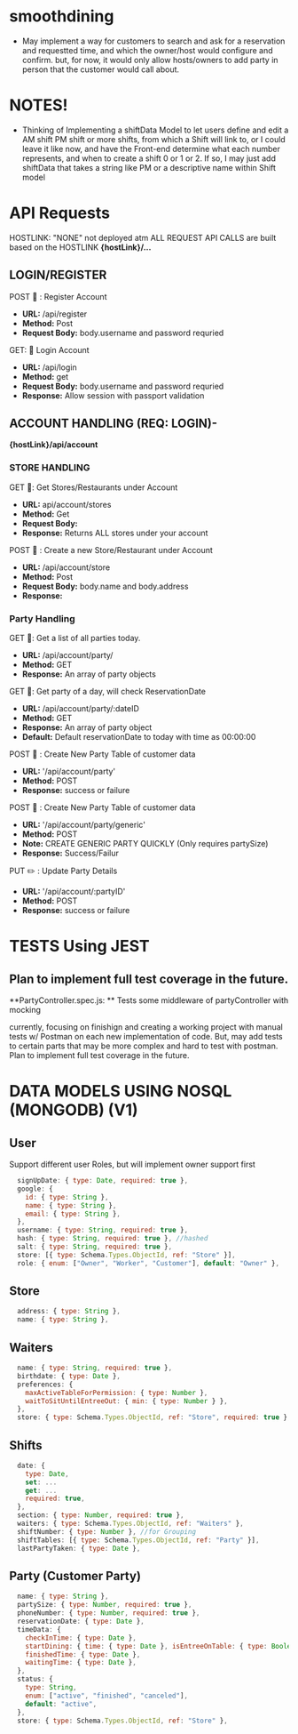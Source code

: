 # smoothdining

- May implement a way for customers to search and ask for a reservation and requestted time, and which the owner/host would configure and confirm.
  but, for now, it would only allow hosts/owners to add party in person that the customer would call about.

# NOTES!

- Thinking of Implementing a shiftData Model to let users define and edit a AM shift PM shift or more shifts, from which a Shift will link to, or I could leave it like now, and have the Front-end determine what each number represents, and when to create a shift 0 or 1 or 2.
  If so, I may just add shiftData that takes a string like PM or a descriptive name within Shift model

# API Requests

HOSTLINK: "NONE" not deployed atm
ALL REQUEST API CALLS are built based on the HOSTLINK
**{hostLink}/...**

## LOGIN/REGISTER

POST :pencil: : Register Account

- **URL:** /api/register
- **Method:** Post
- **Request Body:** body.username and password requried

GET: :file_folder: Login Account

- **URL:** /api/login
- **Method:** get
- **Request Body:** body.username and password requried
- **Response:** Allow session with passport validation

## ACCOUNT HANDLING (REQ: LOGIN)-

**{hostLink}/api/account**

### STORE HANDLING

GET :file_folder:: Get Stores/Restaurants under Account

- **URL:** api/account/stores
- **Method:** Get
- **Request Body:**
- **Response:** Returns ALL stores under your account

POST :pencil: : Create a new Store/Restaurant under Account

- **URL:** /api/account/store
- **Method:** Post
- **Request Body:** body.name and body.address
- **Response:**

### Party Handling

GET :file_folder:: Get a list of all parties today.

- **URL:** /api/account/party/
- **Method:** GET
- **Response:** An array of party objects

GET :file_folder:: Get party of a day, will check ReservationDate

- **URL:** /api/account/party/:dateID
- **Method:** GET
- **Response:** An array of party object
- **Default:** Default reservationDate to today with time as 00:00:00

POST :pencil: : Create New Party Table of customer data

- **URL:** '/api/account/party'
- **Method:** POST
- **Response:** success or failure

POST :pencil: : Create New Party Table of customer data

- **URL:** '/api/account/party/generic'
- **Method:** POST
- **Note:** CREATE GENERIC PARTY QUICKLY (Only requires partySize)
- **Response:** Success/Failur

PUT :pencil2: : Update Party Details

- **URL:** '/api/account/:partyID'
- **Method:** POST
- **Response:** success or failure

# TESTS Using JEST

## Plan to implement full test coverage in the future.

**PartyController.spec.js: ** Tests some middleware of partyController with mocking

currently, focusing on finishign and creating a working project with manual tests w/ Postman on each new implementation of code.
But, may add tests to certain parts that may be more complex and hard to test with postman.
Plan to implement full test coverage in the future.

# DATA MODELS USING NOSQL (MONGODB) (V1)

## User

Support different user Roles, but will implement owner support first

```js
  signUpDate: { type: Date, required: true },
  google: {
    id: { type: String },
    name: { type: String },
    email: { type: String },
  },
  username: { type: String, required: true },
  hash: { type: String, required: true }, //hashed
  salt: { type: String, required: true },
  store: [{ type: Schema.Types.ObjectId, ref: "Store" }],
  role: { enum: ["Owner", "Worker", "Customer"], default: "Owner" },
```

## Store

```js
  address: { type: String },
  name: { type: String },
```

## Waiters

```js
  name: { type: String, required: true },
  birthdate: { type: Date },
  preferences: {
    maxActiveTableForPermission: { type: Number },
    waitToSitUntilEntreeOut: { min: { type: Number } },
  },
  store: { type: Schema.Types.ObjectId, ref: "Store", required: true },
```

## Shifts

```js
  date: {
    type: Date,
    set: ...
    get: ...
    required: true,
  },
  section: { type: Number, required: true },
  waiters: { type: Schema.Types.ObjectId, ref: "Waiters" },
  shiftNumber: { type: Number }, //for Grouping
  shiftTables: [{ type: Schema.Types.ObjectId, ref: "Party" }],
  lastPartyTaken: { type: Date },
```

## Party (Customer Party)

```js
  name: { type: String },
  partySize: { type: Number, required: true },
  phoneNumber: { type: Number, required: true },
  reservationDate: { type: Date },
  timeData: {
    checkInTime: { type: Date },
    startDining: { time: { type: Date }, isEntreeOnTable: { type: Boolean } },
    finishedTime: { type: Date },
    waitingTime: { type: Date },
  },
  status: {
    type: String,
    enum: ["active", "finished", "canceled"],
    default: "active",
  },
  store: { type: Schema.Types.ObjectId, ref: "Store" },
```
